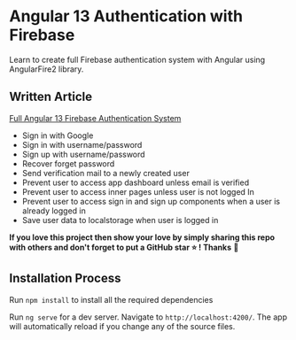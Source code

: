 # Angular 13 Authentication with Firebase

Learn to create full Firebase authentication system with Angular using AngularFire2 library.

## Written Article
[Full Angular 13 Firebase Authentication System](https://www.positronx.io/full-angular-firebase-authentication-system)


- Sign in with Google
- Sign in with username/password
- Sign up with username/password
- Recover forget password
- Send verification mail to a newly created user
- Prevent user to access app dashboard unless email is verified
- Prevent user to access inner pages unless user is not logged In
- Prevent user to access sign in and sign up components when a user is already logged in
- Save user data to localstorage when user is logged in

**If you love this project then show your love by simply sharing this repo with others and don't forget to put a GitHub star ⭐ ! Thanks** :pray:



## Installation Process
Run `npm install` to install all the required dependencies

Run `ng serve` for a dev server. Navigate to `http://localhost:4200/`. The app will automatically reload if you change any of the source files.